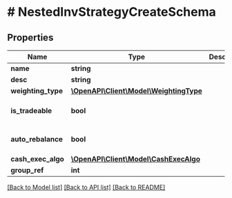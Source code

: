 # # NestedInvStrategyCreateSchema

## Properties

Name | Type | Description | Notes
------------ | ------------- | ------------- | -------------
**name** | **string** |  |
**desc** | **string** |  |
**weighting_type** | [**\OpenAPI\Client\Model\WeightingType**](WeightingType.md) |  | [optional]
**is_tradeable** | **bool** |  | [optional] [default to true]
**auto_rebalance** | **bool** |  | [optional] [default to true]
**cash_exec_algo** | [**\OpenAPI\Client\Model\CashExecAlgo**](CashExecAlgo.md) |  | [optional]
**group_ref** | **int** |  | [optional]

[[Back to Model list]](../../README.md#models) [[Back to API list]](../../README.md#endpoints) [[Back to README]](../../README.md)
